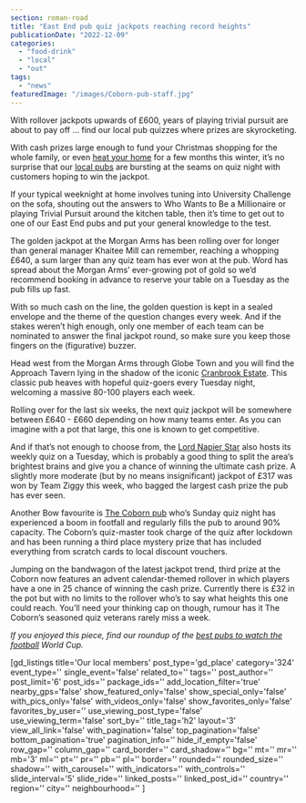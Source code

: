 ```yaml
---
section: roman-road
title: "East End pub quiz jackpots reaching record heights"
publicationDate: "2022-12-09"
categories: 
  - "food-drink"
  - "local"
  - "out"
tags: 
  - "news"
featuredImage: "/images/Coborn-pub-staff.jpg"
---
```


With rollover jackpots upwards of £600, years of playing trivial pursuit are about to pay off … find our local pub quizzes where prizes are skyrocketing.

With cash prizes large enough to fund your Christmas shopping for the whole family, or even [heat your home](https://romanroadlondon.com/articles/cost-living/) for a few months this winter, it’s no surprise that our [local pubs](https://romanroadlondon.com/best-local-pubs/) are bursting at the seams on quiz night with customers hoping to win the jackpot. 

If your typical weeknight at home involves tuning into University Challenge on the sofa, shouting out the answers to Who Wants to Be a Millionaire or playing Trivial Pursuit around the kitchen table, then it’s time to get out to one of our East End pubs and put your general knowledge to the test. 

The golden jackpot at the Morgan Arms has been rolling over for longer than general manager Khaitee Mill can remember, reaching a whopping £640, a sum larger than any quiz team has ever won at the pub. Word has spread about the Morgan Arms’ ever-growing pot of gold so we’d recommend booking in advance to reserve your table on a Tuesday as the pub fills up fast. 

With so much cash on the line, the golden question is kept in a sealed envelope and the theme of the question changes every week. And if the stakes weren’t high enough, only one member of each team can be nominated to answer the final jackpot round, so make sure you keep those fingers on the (figurative) buzzer. 

Head west from the Morgan Arms through Globe Town and you will find the Approach Tavern lying in the shadow of the iconic [Cranbrook Estate](https://romanroadlondon.com/cranbrook-estate-in-pictures/). This classic pub heaves with hopeful quiz-goers every Tuesday night, welcoming a massive 80-100 players each week. 

Rolling over for the last six weeks, the next quiz jackpot will be somewhere between £640 - £660 depending on how many teams enter. As you can imagine with a pot that large, this one is known to get competitive. 

And if that’s not enough to choose from, the [Lord Napier Star](https://romanroadlondon.com/lord-napier-pub-hackney-wick-history/) also hosts its weekly quiz on a Tuesday, which is probably a good thing to split the area’s brightest brains and give you a chance of winning the ultimate cash prize. A slightly more moderate (but by no means insignificant) jackpot of £317 was won by Team Ziggy this week, who bagged the largest cash prize the pub has ever seen.  

Another Bow favourite is [The Coborn pub](https://romanroadlondon.com/coborn-pub-mile-end-reopens/) who’s Sunday quiz night has experienced a boom in footfall and regularly fills the pub to around 90% capacity. The Coborn’s quiz-master took charge of the quiz after lockdown and has been running a third place mystery prize that has included everything from scratch cards to local discount vouchers. 

Jumping on the bandwagon of the latest jackpot trend, third prize at the Coborn now features an advent calendar-themed rollover in which players have a one in 25 chance of winning the cash prize. Currently there is £32 in the pot but with no limits to the rollover who’s to say what heights this one could reach. You’ll need your thinking cap on though, rumour has it The Coborn’s seasoned quiz veterans rarely miss a week. 

  
_If you enjoyed this piece, find our roundup of the_ [_best pubs to watch the football_](https://romanroadlondon.com/pubs-football-world-cup-bow-globe-town-mile-end-hackney-wick-fish-island/) _World Cup._

\[gd\_listings title='Our local members' post\_type='gd\_place' category='324' event\_type='' single\_event='false' related\_to='' tags='' post\_author='' post\_limit='6' post\_ids='' package\_ids='' add\_location\_filter='true' nearby\_gps='false' show\_featured\_only='false' show\_special\_only='false' with\_pics\_only='false' with\_videos\_only='false' show\_favorites\_only='false' favorites\_by\_user='' use\_viewing\_post\_type='false' use\_viewing\_term='false' sort\_by='' title\_tag='h2' layout='3' view\_all\_link='false' with\_pagination='false' top\_pagination='false' bottom\_pagination='true' pagination\_info='' hide\_if\_empty='false' row\_gap='' column\_gap='' card\_border='' card\_shadow='' bg='' mt='' mr='' mb='3' ml='' pt='' pr='' pb='' pl='' border='' rounded='' rounded\_size='' shadow='' with\_carousel='' with\_indicators='' with\_controls='' slide\_interval='5' slide\_ride='' linked\_posts='' linked\_post\_id='' country='' region='' city='' neighbourhood='' \]
